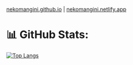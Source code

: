 <!-- - 🔭 I’m currently working on [nekovim](https://github.com/nekomangini/nekovim)

- ⚡ Fun fact **I like cats**

- 📝 Blog: [nekomangini.github.io](https://nekomangini.github.io/) -->
[nekomangini.github.io](https://nekomangini.github.io/) | [nekomangini.netlify.app](https://nekomangini.netlify.app)


<!-- ## 🌐 Connect with me::
[![Instagram](https://img.shields.io/badge/Instagram-%23E4405F.svg?logo=Instagram&logoColor=white)](https://instagram.com/nekomangini) [![TikTok](https://img.shields.io/badge/TikTok-%23000000.svg?logo=TikTok&logoColor=white)](https://tiktok.com/@nekomangini) [![X](https://img.shields.io/badge/X-black.svg?logo=X&logoColor=white)](https://x.com/nekomangini) [![YouTube](https://img.shields.io/badge/YouTube-%23FF0000.svg?logo=YouTube&logoColor=white)](https://youtube.com/@nekomangini) 

# 💻 Languages and Tools::
![Kotlin](https://img.shields.io/badge/kotlin-%237F52FF.svg?style=for-the-badge&logo=kotlin&logoColor=white) 
![Dart](https://img.shields.io/badge/dart-%230175C2.svg?style=for-the-badge&logo=dart&logoColor=white) 
![Flutter](https://img.shields.io/badge/Flutter-%2302569B.svg?style=for-the-badge&logo=Flutter&logoColor=white)


![JavaScript](https://img.shields.io/badge/javascript-%23323330.svg?style=for-the-badge&logo=javascript&logoColor=%23F7DF1E) 
![TypeScript](https://img.shields.io/badge/typescript-%23007ACC.svg?style=for-the-badge&logo=typescript&logoColor=white) 
![Vue.js](https://img.shields.io/badge/vue.js-%2335495e.svg?style=for-the-badge&logo=vuedotjs&logoColor=%234FC08D) 
![Bootstrap](https://img.shields.io/badge/bootstrap-%238511FA.svg?style=for-the-badge&logo=bootstrap&logoColor=white) 
![TailwindCSS](https://img.shields.io/badge/tailwindcss-%2338B2AC.svg?style=for-the-badge&logo=tailwind-css&logoColor=white)
![Hugo](https://img.shields.io/badge/Hugo-black.svg?style=for-the-badge&logo=Hugo)  


![Ruby](https://img.shields.io/badge/ruby-%23CC342D.svg?style=for-the-badge&logo=ruby&logoColor=white) ![Rails](https://img.shields.io/badge/rails-%23CC0000.svg?style=for-the-badge&logo=ruby-on-rails&logoColor=white) 

![Perl](https://img.shields.io/badge/perl-%2339457E.svg?style=for-the-badge&logo=perl&logoColor=white) ![Lua](https://img.shields.io/badge/lua-%232C2D72.svg?style=for-the-badge&logo=lua&logoColor=white) ![Python](https://img.shields.io/badge/python-3670A0?style=for-the-badge&logo=python&logoColor=ffdd54) ![Rust](https://img.shields.io/badge/rust-%23000000.svg?style=for-the-badge&logo=rust&logoColor=white) -->

# 📊 GitHub Stats:
<!-- ![](https://github-readme-stats.vercel.app/api/top-langs/?username=nekomangini&theme=dark&hide_border=false&include_all_commits=true&count_private=true&layout=compact) -->
[![Top Langs](https://github-readme-stats.vercel.app/api/top-langs/?username=nekomangini&theme=dark&langs_count=8&layout=compact&hide=html,css,cmake,vim%20script)](https://github.com/nekomangini)
<!-- ![](https://github-readme-stats.vercel.app/api?username=nekomangini&theme=dark&hide_border=false&include_all_commits=true&count_private=true)<br/> 
![](https://github-readme-streak-stats.herokuapp.com/?user=nekomangini&theme=dark&hide_border=false)<br/> -->
<!-- ---
[nekomangini.netlify.app](https://nekomangini.netlify.app/) | 
[![](https://visitcount.itsvg.in/api?id=nekomangini&icon=0&color=0)](https://visitcount.itsvg.in) -->

<!-- Proudly created with GPRM ( https://gprm.itsvg.in ) -->
<!--
**nekomangini/nekomangini** is a ✨ _special_ ✨ repository because its `README.md` (this file) appears on your GitHub profile.

Here are some ideas to get you started:

- 🔭 I’m currently working on ...
- 🌱 I’m currently learning ...
- 👯 I’m looking to collaborate on ...
- 🤔 I’m looking for help with ...
- 💬 Ask me about ...
- 📫 How to reach me: ...
- 😄 Pronouns: ...
- ⚡ Fun fact: ...
-->
